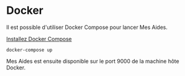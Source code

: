 Docker
======

Il est possible d'utiliser Docker Compose pour lancer Mes Aides. 

[Installez Docker Compose](https://docs.docker.com/compose/install/)

```
docker-compose up
```

Mes Aides est ensuite disponible sur le port 9000 de la machine hôte Docker.
